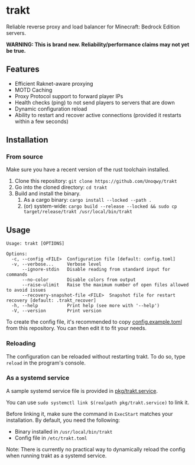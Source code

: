 # trakt

Reliable reverse proxy and load balancer for Minecraft: Bedrock Edition servers.

**WARNING: This is brand new. Reliability/performance claims may not yet be true.**

## Features

- Efficient Raknet-aware proxying
- MOTD Caching
- Proxy Protocol support to forward player IPs
- Health checks (ping) to not send players to servers that are down
- Dynamic configuration reload
- Ability to restart and recover active connections (provided it restarts within a few seconds)

## Installation

### From source

Make sure you have a recent version of the rust toolchain installed.

1. Clone this repository: `git clone https://github.com/Unoqwy/trakt`
2. Go into the cloned directory: `cd trakt`
3. Build and install the binary.
   1. As a cargo binary: `cargo install --locked --path .`
   2. (or) system-wide: `cargo build --release --locked && sudo cp target/release/trakt /usr/local/bin/trakt`

## Usage

```
Usage: trakt [OPTIONS]

Options:
  -c, --config <FILE>  Configuration file [default: config.toml]
  -v, --verbose...     Verbose level
      --ignore-stdin   Disable reading from standard input for commands
      --no-color       Disable colors from output
      --raise-ulimit   Raise the maximum number of open files allowed to avoid issues
      --recovery-snapshot-file <FILE>  Snapshot file for restart recovery [default: .trakt_recover]
  -h, --help           Print help (see more with '--help')
  -V, --version        Print version
```

To create the config file, it's recommended to copy [config.example.toml](./config.example.toml) from this repository. You can then edit it to fit your needs.

### Reloading

The configuration can be reloaded without restarting trakt. To do so, type `reload` in the program's console.

### As a systemd service

A sample systemd service file is provided in [pkg/trakt.service](./pkg/trakt.service).

You can use `sudo systemctl link $(realpath pkg/trakt.service)` to link it.

Before linking it, make sure the command in `ExecStart` matches your installation. By default, you need the following:

- Binary installed in `/usr/local/bin/trakt`
- Config file in `/etc/trakt.toml`

Note: There is currently no practical way to dynamically reload the config when running trakt as a systemd service.

